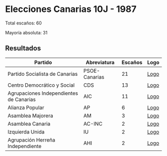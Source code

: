 # Elecciones Canarias 10J - 1987

Total escaños: 60

Mayoría absoluta: 31

## Resultados

| Partido | Abreviatura | Escaños | Logo |
| - | - | - | - |
| Partido Socialista de Canarias | PSOE-Canarias | 21 | [Logo](https://github.com/playzzz/Pactos/blob/master/Logos/PSOE.jpg?raw=true)
| Centro Democrático y Social | CDS | 13 | [Logo](https://github.com/playzzz/Pactos/blob/master/Logos/CDS.jpg?raw=true)
| Agrupaciones Independientes de Canarias | AIC | 11 | [Logo](https://github.com/playzzz/Pactos/blob/master/Logos/AIC.jpg?raw=true)
| Alianza Popular | AP | 6 | [Logo](https://github.com/playzzz/Pactos/blob/master/Logos/AP.jpg?raw=true)
| Asamblea Majorera | AM | 3 | [Logo](https://github.com/playzzz/Pactos/blob/master/Logos/AM.jpg?raw=true)
| Asamblea Canaria | AC-INC | 2 | [Logo](https://github.com/playzzz/Pactos/blob/master/Logos/AC-INC.jpg?raw=true)
| Izquierda Unida | IU | 2 | [Logo](https://github.com/playzzz/Pactos/blob/master/Logos/IU.jpg?raw=true)
| Agrupación Herreña Independiente | AHI | 2 | [Logo](https://github.com/playzzz/Pactos/blob/master/Logos/AHI.jpg?raw=true)
